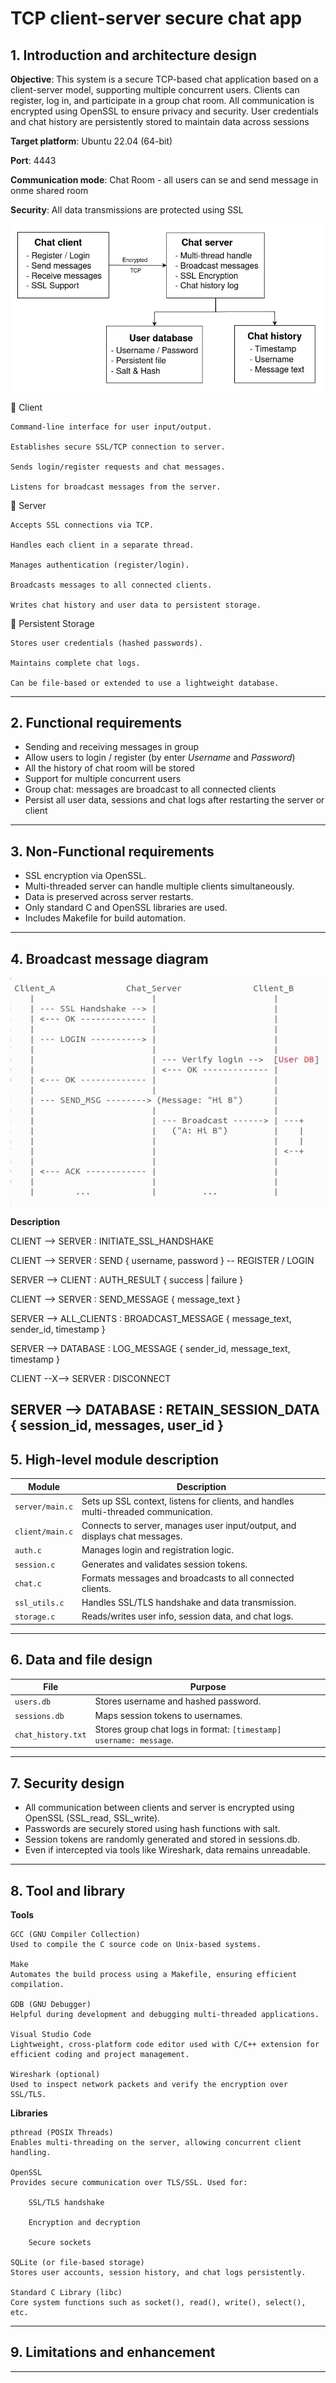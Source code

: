 # TCP client-server secure chat app

## 1. Introduction and architecture design 

**Objective**: This system is a secure TCP-based chat application based on a client-server model, supporting multiple concurrent users. Clients can register, log in, and participate in a group chat room. All communication is encrypted using OpenSSL to ensure privacy and security. User credentials and chat history are persistently stored to maintain data across sessions

**Target platform**: Ubuntu 22.04 (64-bit)

**Port**: 4443

**Communication mode**: Chat Room - all users can se and send message in onme shared room

**Security**: All data transmissions are protected using SSL

![Architecture diagram](architect.png)

🔹 Client

    Command-line interface for user input/output.

    Establishes secure SSL/TCP connection to server.

    Sends login/register requests and chat messages.

    Listens for broadcast messages from the server.

🔹 Server

    Accepts SSL connections via TCP.

    Handles each client in a separate thread.

    Manages authentication (register/login).

    Broadcasts messages to all connected clients.

    Writes chat history and user data to persistent storage.

🔹 Persistent Storage

    Stores user credentials (hashed passwords).

    Maintains complete chat logs.

    Can be file-based or extended to use a lightweight database.
---

## 2. Functional requirements 

- Sending and receiving messages in group
- Allow users to login / register (by enter *Username* and *Password*) 
- All the history of chat room will be stored
- Support for multiple concurrent users
- Group chat: messages are broadcast to all connected clients
- Persist all user data, sessions and chat logs after restarting the server or client

---

## 3. Non-Functional requirements 

- SSL encryption via OpenSSL.
- Multi-threaded server can handle multiple clients simultaneously.
- Data is preserved across server restarts.
- Only standard C and OpenSSL libraries are used.
- Includes Makefile for build automation.

---

## 4. Broadcast message diagram

![Broadcast diagram](broadcast.png)

**Description**

CLIENT --> SERVER : INITIATE_SSL_HANDSHAKE

CLIENT --> SERVER : SEND { username, password } -- REGISTER / LOGIN

SERVER --> CLIENT : AUTH_RESULT { success | failure }

CLIENT --> SERVER : SEND_MESSAGE { message_text }

SERVER --> ALL_CLIENTS : BROADCAST_MESSAGE { message_text, sender_id, timestamp }

SERVER --> DATABASE : LOG_MESSAGE { sender_id, message_text, timestamp }

CLIENT --X--> SERVER : DISCONNECT

SERVER --> DATABASE : RETAIN_SESSION_DATA { session_id, messages, user_id }
---

## 5. High-level module description  

| Module           | Description |
|------------------|-------------|
| `server/main.c`  | Sets up SSL context, listens for clients, and handles multi-threaded communication. |
| `client/main.c`  | Connects to server, manages user input/output, and displays chat messages. |
| `auth.c`         | Manages login and registration logic. |
| `session.c`      | Generates and validates session tokens. |
| `chat.c`         | Formats messages and broadcasts to all connected clients. |
| `ssl_utils.c`    | Handles SSL/TLS handshake and data transmission. |
| `storage.c`      | Reads/writes user info, session data, and chat logs. |

---

## 6. Data and file design

| File | Purpose |
|------|---------|
| `users.db` | Stores username and hashed password. |
| `sessions.db` | Maps session tokens to usernames. |
| `chat_history.txt` | Stores group chat logs in format: `[timestamp] username: message`. |

---

## 7. Security design

- All communication between clients and server is encrypted using OpenSSL (SSL_read, SSL_write).
- Passwords are securely stored using hash functions with salt.
- Session tokens are randomly generated and stored in sessions.db.
- Even if intercepted via tools like Wireshark, data remains unreadable.

---

## 8. Tool and library

**Tools**

    GCC (GNU Compiler Collection)
    Used to compile the C source code on Unix-based systems.

    Make
    Automates the build process using a Makefile, ensuring efficient compilation.

    GDB (GNU Debugger)
    Helpful during development and debugging multi-threaded applications.

    Visual Studio Code
    Lightweight, cross-platform code editor used with C/C++ extension for efficient coding and project management.

    Wireshark (optional)
    Used to inspect network packets and verify the encryption over SSL/TLS.

**Libraries**

    pthread (POSIX Threads)
    Enables multi-threading on the server, allowing concurrent client handling.

    OpenSSL
    Provides secure communication over TLS/SSL. Used for:

        SSL/TLS handshake

        Encryption and decryption

        Secure sockets

    SQLite (or file-based storage)
    Stores user accounts, session history, and chat logs persistently.

    Standard C Library (libc)
    Core system functions such as socket(), read(), write(), select(), etc.

---

## 9. Limitations and enhancement


--- 
